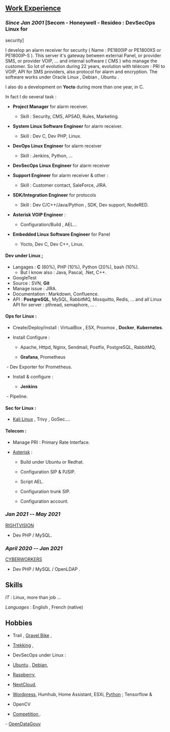 ## [Work Experience]([https://nam12.safelinks.protection.outlook.com/?url=https%3A%2F%2Fmy.cyber-neurones.org%2FPROFESSION%2F&data=05%7C02%7Cfrederic.arias%40resideo.com%7Ccc97ba84a5fd4ca389fe08dc1be89f01%7C6ebe80ab81af47a1851df70413b65873%7C0%7C0%7C638415935134534967%7CUnknown%7CTWFpbGZsb3d8eyJWIjoiMC4wLjAwMDAiLCJQIjoiV2luMzIiLCJBTiI6Ik1haWwiLCJXVCI6Mn0%3D%7C62000%7C%7C%7C&sdata=PyyZ7DUDODMJ87nakbQFGkrhgQI0YVC8fnYXBSxeuvY%3D&reserved=0](https://nam12.safelinks.protection.outlook.com/?url=https%3A%2F%2Fmy.cyber-neurones.org%2FPROFESSION%2F&data=05|02|frederic.arias@resideo.com|cc97ba84a5fd4ca389fe08dc1be89f01|6ebe80ab81af47a1851df70413b65873|0|0|638415935134534967|Unknown|TWFpbGZsb3d8eyJWIjoiMC4wLjAwMDAiLCJQIjoiV2luMzIiLCJBTiI6Ik1haWwiLCJXVCI6Mn0%3D|62000|||&sdata=PyyZ7DUDODMJ87nakbQFGkrhgQI0YVC8fnYXBSxeuvY%3D&reserved=0))

 

### *Since Jan 2001* [Secom - Honeywell - Resideo : DevSecOps Linux for

security]

 

I develop an alarm receiver for security ( Name : PE1800IP or PE1800XS or PE1800IP-S ). This server it's gateway between external Panel, or provider SMS, or provider VOIP, ... and internal software ( CMS ) who manage the customer. So lot of evolution during 22 years, evolution with télécom : PRI to VOIP, API for SMS providers, also protocol for alarm and encryption. The software works under Oracle Linux , Debian , Ubuntu .

I also do a development on **Yocto** during more than one year, in C.

In fact I do several task :

 - **Project Manager** for alarm receiver.

   - Skill : Security, CMS, APSAD, Rules, Marketing.

 - **System Linux Software Engineer** for alarm receiver.

   - Skill : Dev C, Dev PHP, Linux.

 - **DevOps Linux Engineer** for alarm receiver

   - Skill : Jenkins, Python, ...

 - **DevSecOps Linux Engineer** for alarm receiver

 - **Support Engineer** for alarm receiver & other :

   - Skill : Customer contact, SaleForce, JIRA.

 - **SDK/Integration Engineer** for protocols

   - Skill : Dev C/C++/Java/Python , SDK, Dev support, NodeRED.

 - **Asterisk VOIP Engineer** :

   - Configuration/Build , AEL...

 - **Embedded Linux Software Engineer** for Panel

   - Yocto, Dev C, Dev C++, Linux.

 

#### Dev under Linux ;


- Langages : **C** (60%), PHP (10%), Python (20%), bash (10%).
   - But I know also : Java, Pascal, .Net, C++.
- GoogleTest
- Source : SVN, **Git** 
- Manage issue : JIRA.
- Documentation : Markdown, Confluence.
- API : **PostgreSQL**, MySQL, RabbitMQ, Mosquitto, Redis, ... and all Linux API for server : pthread, semaphore, ... .

 

#### Ops for Linux :

 

- Create/Deploy/install : VirtualBox , ESX, Proxmox , **Docker**, **Kubernetes**.

- Install Configure :

   - Apache, Httpd, Nginx, Sendmail, Postfix, PostgreSQL, RabbitMQ,

   - **Grafana**, Prometheus

​     - Dev Exporter for Prometheus.

- Install & configure :

   - **Jenkins**

​     - Pipeline.

 

#### Sec for Linux :


- [Kali Linux]([https://nam12.safelinks.protection.outlook.com/?url=https%3A%2F%2Fwww.kali.org%2F&data=05%7C02%7Cfrederic.arias%40resideo.com%7Ccc97ba84a5fd4ca389fe08dc1be89f01%7C6ebe80ab81af47a1851df70413b65873%7C0%7C0%7C638415935134557551%7CUnknown%7CTWFpbGZsb3d8eyJWIjoiMC4wLjAwMDAiLCJQIjoiV2luMzIiLCJBTiI6Ik1haWwiLCJXVCI6Mn0%3D%7C62000%7C%7C%7C&sdata=XYLYOk15SJOYCybj74sjUnyLRV9Od8kubczz8rlyhlo%3D&reserved=0](https://nam12.safelinks.protection.outlook.com/?url=https%3A%2F%2Fwww.kali.org%2F&data=05|02|frederic.arias@resideo.com|cc97ba84a5fd4ca389fe08dc1be89f01|6ebe80ab81af47a1851df70413b65873|0|0|638415935134557551|Unknown|TWFpbGZsb3d8eyJWIjoiMC4wLjAwMDAiLCJQIjoiV2luMzIiLCJBTiI6Ik1haWwiLCJXVCI6Mn0%3D|62000|||&sdata=XYLYOk15SJOYCybj74sjUnyLRV9Od8kubczz8rlyhlo%3D&reserved=0)) , Trivy , GoSec....


#### Telecom :

 

- Manage PRI : Primary Rate Interface.

- [Asterisk]([https://nam12.safelinks.protection.outlook.com/?url=https%3A%2F%2Fwww.asterisk.org%2F&data=05%7C02%7Cfrederic.arias%40resideo.com%7Ccc97ba84a5fd4ca389fe08dc1be89f01%7C6ebe80ab81af47a1851df70413b65873%7C0%7C0%7C638415935134562150%7CUnknown%7CTWFpbGZsb3d8eyJWIjoiMC4wLjAwMDAiLCJQIjoiV2luMzIiLCJBTiI6Ik1haWwiLCJXVCI6Mn0%3D%7C62000%7C%7C%7C&sdata=SBoeAbwlerz%2FyCPiWT7z6%2Fakc%2B4ZNfzkjfGvbpa5za8%3D&reserved=0](https://nam12.safelinks.protection.outlook.com/?url=https%3A%2F%2Fwww.asterisk.org%2F&data=05|02|frederic.arias@resideo.com|cc97ba84a5fd4ca389fe08dc1be89f01|6ebe80ab81af47a1851df70413b65873|0|0|638415935134562150|Unknown|TWFpbGZsb3d8eyJWIjoiMC4wLjAwMDAiLCJQIjoiV2luMzIiLCJBTiI6Ik1haWwiLCJXVCI6Mn0%3D|62000|||&sdata=SBoeAbwlerz%2FyCPiWT7z6%2Fakc%2B4ZNfzkjfGvbpa5za8%3D&reserved=0)) :

   - Build under Ubuntu or Redhat.

   - Configuration SIP & PJSIP.

   - Script AEL.

   - Configuration trunk SIP.

   - Configuration account.

 

### *Jan 2021 -- May 2021*

[RIGHTVISION]([https://nam12.safelinks.protection.outlook.com/?url=https%3A%2F%2Fmy.cyber-neurones.org%2FPROFESSION%2F%23rigthvision-mouans-sartoux&data=05%7C02%7Cfrederic.arias%40resideo.com%7Ccc97ba84a5fd4ca389fe08dc1be89f01%7C6ebe80ab81af47a1851df70413b65873%7C0%7C0%7C638415935134566771%7CUnknown%7CTWFpbGZsb3d8eyJWIjoiMC4wLjAwMDAiLCJQIjoiV2luMzIiLCJBTiI6Ik1haWwiLCJXVCI6Mn0%3D%7C62000%7C%7C%7C&sdata=riNKTlVoLUHtyV4QY7gReNMYm%2BG%2BS0cMsJKHk9swnw0%3D&reserved=0](https://nam12.safelinks.protection.outlook.com/?url=https%3A%2F%2Fmy.cyber-neurones.org%2FPROFESSION%2F%23rigthvision-mouans-sartoux&data=05|02|frederic.arias@resideo.com|cc97ba84a5fd4ca389fe08dc1be89f01|6ebe80ab81af47a1851df70413b65873|0|0|638415935134566771|Unknown|TWFpbGZsb3d8eyJWIjoiMC4wLjAwMDAiLCJQIjoiV2luMzIiLCJBTiI6Ik1haWwiLCJXVCI6Mn0%3D|62000|||&sdata=riNKTlVoLUHtyV4QY7gReNMYm%2BG%2BS0cMsJKHk9swnw0%3D&reserved=0))

 

- Dev PHP / MySQL.

 

### *April 2020 -- Jan 2021*

[CYBERWORKERS]([https://nam12.safelinks.protection.outlook.com/?url=https%3A%2F%2Fmy.cyber-neurones.org%2FPROFESSION%2F%23cyberworkers-aubagne&data=05%7C02%7Cfrederic.arias%40resideo.com%7Ccc97ba84a5fd4ca389fe08dc1be89f01%7C6ebe80ab81af47a1851df70413b65873%7C0%7C0%7C638415935134573060%7CUnknown%7CTWFpbGZsb3d8eyJWIjoiMC4wLjAwMDAiLCJQIjoiV2luMzIiLCJBTiI6Ik1haWwiLCJXVCI6Mn0%3D%7C62000%7C%7C%7C&sdata=Tmp56n9K0Et%2BjWDunnQYSqqp5Ro1VezzImrVpcfNamU%3D&reserved=0](https://nam12.safelinks.protection.outlook.com/?url=https%3A%2F%2Fmy.cyber-neurones.org%2FPROFESSION%2F%23cyberworkers-aubagne&data=05|02|frederic.arias@resideo.com|cc97ba84a5fd4ca389fe08dc1be89f01|6ebe80ab81af47a1851df70413b65873|0|0|638415935134573060|Unknown|TWFpbGZsb3d8eyJWIjoiMC4wLjAwMDAiLCJQIjoiV2luMzIiLCJBTiI6Ik1haWwiLCJXVCI6Mn0%3D|62000|||&sdata=Tmp56n9K0Et%2BjWDunnQYSqqp5Ro1VezzImrVpcfNamU%3D&reserved=0))

 

- Dev PHP / MySQL / OpenLDAP .

 

## Skills

 

*IT* : Linux, more than job ...

 

*Languages* : English , French (native)

 

## Hobbies

 

- Trail , [Gravel Bike]([https://nam12.safelinks.protection.outlook.com/?url=https%3A%2F%2Fmy.cyber-neurones.org%2FVELO%2F&data=05%7C02%7Cfrederic.arias%40resideo.com%7Ccc97ba84a5fd4ca389fe08dc1be89f01%7C6ebe80ab81af47a1851df70413b65873%7C0%7C0%7C638415935134583805%7CUnknown%7CTWFpbGZsb3d8eyJWIjoiMC4wLjAwMDAiLCJQIjoiV2luMzIiLCJBTiI6Ik1haWwiLCJXVCI6Mn0%3D%7C62000%7C%7C%7C&sdata=QK5yfisSI9lpFU8EEooaQyP8SjY4tbOuHaCUddfa%2FSw%3D&reserved=0](https://nam12.safelinks.protection.outlook.com/?url=https%3A%2F%2Fmy.cyber-neurones.org%2FVELO%2F&data=05|02|frederic.arias@resideo.com|cc97ba84a5fd4ca389fe08dc1be89f01|6ebe80ab81af47a1851df70413b65873|0|0|638415935134583805|Unknown|TWFpbGZsb3d8eyJWIjoiMC4wLjAwMDAiLCJQIjoiV2luMzIiLCJBTiI6Ik1haWwiLCJXVCI6Mn0%3D|62000|||&sdata=QK5yfisSI9lpFU8EEooaQyP8SjY4tbOuHaCUddfa%2FSw%3D&reserved=0)) ,

- [Trekking]([https://nam12.safelinks.protection.outlook.com/?url=https%3A%2F%2Fmy.cyber-neurones.org%2FTREKKING%2F&data=05%7C02%7Cfrederic.arias%40resideo.com%7Ccc97ba84a5fd4ca389fe08dc1be89f01%7C6ebe80ab81af47a1851df70413b65873%7C0%7C0%7C638415935134589776%7CUnknown%7CTWFpbGZsb3d8eyJWIjoiMC4wLjAwMDAiLCJQIjoiV2luMzIiLCJBTiI6Ik1haWwiLCJXVCI6Mn0%3D%7C62000%7C%7C%7C&sdata=9Eg3RqwGf4ozRQW40jfzY1M9BAjG3BbJNDSWFISDwwE%3D&reserved=0](https://nam12.safelinks.protection.outlook.com/?url=https%3A%2F%2Fmy.cyber-neurones.org%2FTREKKING%2F&data=05|02|frederic.arias@resideo.com|cc97ba84a5fd4ca389fe08dc1be89f01|6ebe80ab81af47a1851df70413b65873|0|0|638415935134589776|Unknown|TWFpbGZsb3d8eyJWIjoiMC4wLjAwMDAiLCJQIjoiV2luMzIiLCJBTiI6Ik1haWwiLCJXVCI6Mn0%3D|62000|||&sdata=9Eg3RqwGf4ozRQW40jfzY1M9BAjG3BbJNDSWFISDwwE%3D&reserved=0)) ,

- DevSecOps under Linux :

- [Ubuntu]([https://nam12.safelinks.protection.outlook.com/?url=https%3A%2F%2Fmy.cyber-neurones.org%2FUBUNTU%2F&data=05%7C02%7Cfrederic.arias%40resideo.com%7Ccc97ba84a5fd4ca389fe08dc1be89f01%7C6ebe80ab81af47a1851df70413b65873%7C0%7C0%7C638415935134594996%7CUnknown%7CTWFpbGZsb3d8eyJWIjoiMC4wLjAwMDAiLCJQIjoiV2luMzIiLCJBTiI6Ik1haWwiLCJXVCI6Mn0%3D%7C62000%7C%7C%7C&sdata=dkNVDT3Rtpx1l8wWPJo%2FGFIf%2Fd87pVSv0KitFtoepqE%3D&reserved=0](https://nam12.safelinks.protection.outlook.com/?url=https%3A%2F%2Fmy.cyber-neurones.org%2FUBUNTU%2F&data=05|02|frederic.arias@resideo.com|cc97ba84a5fd4ca389fe08dc1be89f01|6ebe80ab81af47a1851df70413b65873|0|0|638415935134594996|Unknown|TWFpbGZsb3d8eyJWIjoiMC4wLjAwMDAiLCJQIjoiV2luMzIiLCJBTiI6Ik1haWwiLCJXVCI6Mn0%3D|62000|||&sdata=dkNVDT3Rtpx1l8wWPJo%2FGFIf%2Fd87pVSv0KitFtoepqE%3D&reserved=0)) , [Debian]([https://nam12.safelinks.protection.outlook.com/?url=https%3A%2F%2Fmy.cyber-neurones.org%2FDEBIAN%2F&data=05%7C02%7Cfrederic.arias%40resideo.com%7Ccc97ba84a5fd4ca389fe08dc1be89f01%7C6ebe80ab81af47a1851df70413b65873%7C0%7C0%7C638415935134600167%7CUnknown%7CTWFpbGZsb3d8eyJWIjoiMC4wLjAwMDAiLCJQIjoiV2luMzIiLCJBTiI6Ik1haWwiLCJXVCI6Mn0%3D%7C62000%7C%7C%7C&sdata=6lv2QEnSKcqcC9rZtvDoghQ4%2FRKzPfpMY92T7is9FXo%3D&reserved=0](https://nam12.safelinks.protection.outlook.com/?url=https%3A%2F%2Fmy.cyber-neurones.org%2FDEBIAN%2F&data=05|02|frederic.arias@resideo.com|cc97ba84a5fd4ca389fe08dc1be89f01|6ebe80ab81af47a1851df70413b65873|0|0|638415935134600167|Unknown|TWFpbGZsb3d8eyJWIjoiMC4wLjAwMDAiLCJQIjoiV2luMzIiLCJBTiI6Ik1haWwiLCJXVCI6Mn0%3D|62000|||&sdata=6lv2QEnSKcqcC9rZtvDoghQ4%2FRKzPfpMY92T7is9FXo%3D&reserved=0)),

- [Raspberry]([https://nam12.safelinks.protection.outlook.com/?url=https%3A%2F%2Fmy.cyber-neurones.org%2FRASPBIAN%2F&data=05%7C02%7Cfrederic.arias%40resideo.com%7Ccc97ba84a5fd4ca389fe08dc1be89f01%7C6ebe80ab81af47a1851df70413b65873%7C0%7C0%7C638415935134605338%7CUnknown%7CTWFpbGZsb3d8eyJWIjoiMC4wLjAwMDAiLCJQIjoiV2luMzIiLCJBTiI6Ik1haWwiLCJXVCI6Mn0%3D%7C62000%7C%7C%7C&sdata=ezgkc9b4nW6QX0vKOzuB1d28ly4e3e%2BAaI6OjNIWBGw%3D&reserved=0](https://nam12.safelinks.protection.outlook.com/?url=https%3A%2F%2Fmy.cyber-neurones.org%2FRASPBIAN%2F&data=05|02|frederic.arias@resideo.com|cc97ba84a5fd4ca389fe08dc1be89f01|6ebe80ab81af47a1851df70413b65873|0|0|638415935134605338|Unknown|TWFpbGZsb3d8eyJWIjoiMC4wLjAwMDAiLCJQIjoiV2luMzIiLCJBTiI6Ik1haWwiLCJXVCI6Mn0%3D|62000|||&sdata=ezgkc9b4nW6QX0vKOzuB1d28ly4e3e%2BAaI6OjNIWBGw%3D&reserved=0)),

- [NextCloud]([https://nam12.safelinks.protection.outlook.com/?url=https%3A%2F%2Fmy.cyber-neurones.org%2FSERVEUR%2F&data=05%7C02%7Cfrederic.arias%40resideo.com%7Ccc97ba84a5fd4ca389fe08dc1be89f01%7C6ebe80ab81af47a1851df70413b65873%7C0%7C0%7C638415935134610489%7CUnknown%7CTWFpbGZsb3d8eyJWIjoiMC4wLjAwMDAiLCJQIjoiV2luMzIiLCJBTiI6Ik1haWwiLCJXVCI6Mn0%3D%7C62000%7C%7C%7C&sdata=lH1GgTz6yVDmbx2MsYzvOnLwMmHR%2BNK9yq%2F3VZk6rMI%3D&reserved=0](https://nam12.safelinks.protection.outlook.com/?url=https%3A%2F%2Fmy.cyber-neurones.org%2FSERVEUR%2F&data=05|02|frederic.arias@resideo.com|cc97ba84a5fd4ca389fe08dc1be89f01|6ebe80ab81af47a1851df70413b65873|0|0|638415935134610489|Unknown|TWFpbGZsb3d8eyJWIjoiMC4wLjAwMDAiLCJQIjoiV2luMzIiLCJBTiI6Ik1haWwiLCJXVCI6Mn0%3D|62000|||&sdata=lH1GgTz6yVDmbx2MsYzvOnLwMmHR%2BNK9yq%2F3VZk6rMI%3D&reserved=0)),

- [Wordpress]([https://nam12.safelinks.protection.outlook.com/?url=https%3A%2F%2Fwww.cyber-neruones.org%2F&data=05%7C02%7Cfrederic.arias%40resideo.com%7Ccc97ba84a5fd4ca389fe08dc1be89f01%7C6ebe80ab81af47a1851df70413b65873%7C0%7C0%7C638415935134615595%7CUnknown%7CTWFpbGZsb3d8eyJWIjoiMC4wLjAwMDAiLCJQIjoiV2luMzIiLCJBTiI6Ik1haWwiLCJXVCI6Mn0%3D%7C62000%7C%7C%7C&sdata=srAtCkl1K%2Fy1CtiQI3fQAnfyiyBuThO17wUbli82U6A%3D&reserved=0](https://nam12.safelinks.protection.outlook.com/?url=https%3A%2F%2Fwww.cyber-neruones.org%2F&data=05|02|frederic.arias@resideo.com|cc97ba84a5fd4ca389fe08dc1be89f01|6ebe80ab81af47a1851df70413b65873|0|0|638415935134615595|Unknown|TWFpbGZsb3d8eyJWIjoiMC4wLjAwMDAiLCJQIjoiV2luMzIiLCJBTiI6Ik1haWwiLCJXVCI6Mn0%3D|62000|||&sdata=srAtCkl1K%2Fy1CtiQI3fQAnfyiyBuThO17wUbli82U6A%3D&reserved=0)), Humhub, Home Assistant, ESXi, [Python]([https://nam12.safelinks.protection.outlook.com/?url=https%3A%2F%2Fmy.cyber-neurones.org%2FDEV%2F&data=05%7C02%7Cfrederic.arias%40resideo.com%7Ccc97ba84a5fd4ca389fe08dc1be89f01%7C6ebe80ab81af47a1851df70413b65873%7C0%7C0%7C638415935134620590%7CUnknown%7CTWFpbGZsb3d8eyJWIjoiMC4wLjAwMDAiLCJQIjoiV2luMzIiLCJBTiI6Ik1haWwiLCJXVCI6Mn0%3D%7C62000%7C%7C%7C&sdata=EaZogJXcV1o56leXaOSjwj8njKDpJ1h4zpNbIqb0o%2B8%3D&reserved=0](https://nam12.safelinks.protection.outlook.com/?url=https%3A%2F%2Fmy.cyber-neurones.org%2FDEV%2F&data=05|02|frederic.arias@resideo.com|cc97ba84a5fd4ca389fe08dc1be89f01|6ebe80ab81af47a1851df70413b65873|0|0|638415935134620590|Unknown|TWFpbGZsb3d8eyJWIjoiMC4wLjAwMDAiLCJQIjoiV2luMzIiLCJBTiI6Ik1haWwiLCJXVCI6Mn0%3D|62000|||&sdata=EaZogJXcV1o56leXaOSjwj8njKDpJ1h4zpNbIqb0o%2B8%3D&reserved=0)) ; Tensorflow &

- OpenCV

- [Competition ]([https://nam12.safelinks.protection.outlook.com/?url=https%3A%2F%2Fmy.cyber-neurones.org%2FCOMPETITIONS%2F&data=05%7C02%7Cfrederic.arias%40resideo.com%7Ccc97ba84a5fd4ca389fe08dc1be89f01%7C6ebe80ab81af47a1851df70413b65873%7C0%7C0%7C638415935134631895%7CUnknown%7CTWFpbGZsb3d8eyJWIjoiMC4wLjAwMDAiLCJQIjoiV2luMzIiLCJBTiI6Ik1haWwiLCJXVCI6Mn0%3D%7C62000%7C%7C%7C&sdata=BH3ssdHdFQkTgKKO4%2Ba5QDCCBna9WRoQfB%2Fl3eMklYk%3D&reserved=0](https://nam12.safelinks.protection.outlook.com/?url=https%3A%2F%2Fmy.cyber-neurones.org%2FCOMPETITIONS%2F&data=05|02|frederic.arias@resideo.com|cc97ba84a5fd4ca389fe08dc1be89f01|6ebe80ab81af47a1851df70413b65873|0|0|638415935134631895|Unknown|TWFpbGZsb3d8eyJWIjoiMC4wLjAwMDAiLCJQIjoiV2luMzIiLCJBTiI6Ik1haWwiLCJXVCI6Mn0%3D|62000|||&sdata=BH3ssdHdFQkTgKKO4%2Ba5QDCCBna9WRoQfB%2Fl3eMklYk%3D&reserved=0)).

\- [OpenDataGouv]([https://nam12.safelinks.protection.outlook.com/?url=https%3A%2F%2Fmy.cyber-neurones.org%2FAUTRE%2F&data=05%7C02%7Cfrederic.arias%40resideo.com%7Ccc97ba84a5fd4ca389fe08dc1be89f01%7C6ebe80ab81af47a1851df70413b65873%7C0%7C0%7C638415935134637198%7CUnknown%7CTWFpbGZsb3d8eyJWIjoiMC4wLjAwMDAiLCJQIjoiV2luMzIiLCJBTiI6Ik1haWwiLCJXVCI6Mn0%3D%7C62000%7C%7C%7C&sdata=CNSP6BY9KNHfv518ocTBYc8lJjZe3x2Jb3KQOjLiAJ0%3D&reserved=0](https://nam12.safelinks.protection.outlook.com/?url=https%3A%2F%2Fmy.cyber-neurones.org%2FAUTRE%2F&data=05|02|frederic.arias@resideo.com|cc97ba84a5fd4ca389fe08dc1be89f01|6ebe80ab81af47a1851df70413b65873|0|0|638415935134637198|Unknown|TWFpbGZsb3d8eyJWIjoiMC4wLjAwMDAiLCJQIjoiV2luMzIiLCJBTiI6Ik1haWwiLCJXVCI6Mn0%3D|62000|||&sdata=CNSP6BY9KNHfv518ocTBYc8lJjZe3x2Jb3KQOjLiAJ0%3D&reserved=0))
